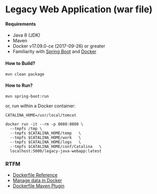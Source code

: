 
# Legacy Web Application (war file)

#### Requirements

* Java 8 (JDK)
* Maven
* Docker v17.09.0-ce (2017-09-26) or greater
* Familiarity with [Spring Boot](https://projects.spring.io/spring-boot/) and [Docker](https://docs.docker.com/engine/docker-overview/)    

#### How to Build?

```
mvn clean package
```

#### How to Run? 

```
mvn spring-boot:run
```

or, run within a Docker container:

```
CATALINA_HOME=/usr/local/tomcat

docker run -it --rm -p 8080:8080 \
  --tmpfs /tmp \
  --tmpfs $CATALINA_HOME/temp   \
  --tmpfs $CATALINA_HOME/work   \
  --tmpfs $CATALINA_HOME/logs   \
  --tmpfs $CATALINA_HOME/conf/Catalina   \
  localhost:5000/legacy-java-webapp:latest
```

### RTFM

* [Dockerfile Reference](https://docs.docker.com/engine/reference/builder/)
* [Manage data in Docker](https://docs.docker.com/storage/)
* [Dockerfile Maven Plugin](https://github.com/spotify/dockerfile-maven#dockerfile-maven)